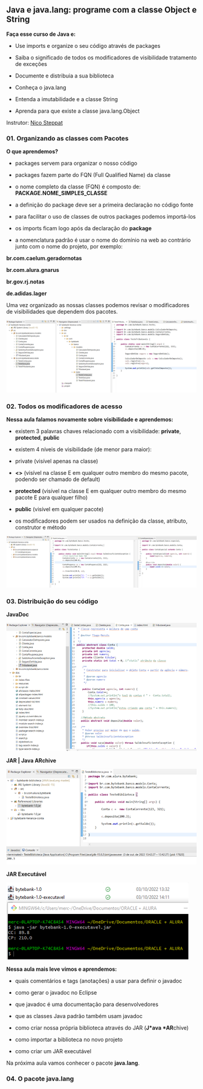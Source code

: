 ## Java e java.lang: programe com a classe Object e String

**Faça esse curso de Java e:**

- Use imports e organize o seu código através de packages

- Saiba o significado de todos os modificadores de visibilidade tratamento de exceções

- Documente e distribuia a sua biblioteca

- Conheça o java.lang

- Entenda a imutabilidade e a classe String

- Aprenda para que existe a classe java.lang.Object

Instrutor: 
[Nico Steppat](https://github.com/steppat)

### 01. Organizando as classes com Pacotes

**O que aprendemos?**

- packages servem para organizar o nosso código

- packages fazem parte do FQN (Full Qualified Name) da classe

- o nome completo da classe (FQN) é composto de: **PACKAGE.NOME_SIMPLES_CLASSE**

- a definição do package deve ser a primeira declaração no código fonte

- para facilitar o uso de classes de outros packages podemos importá-los

- os imports ficam logo após da declaração do **package**

- a nomenclatura padrão é usar o nome do domínio na web ao contrário junto com o nome do projeto, por exemplo:

**br.com.caelum.geradornotas**

**br.com.alura.gnarus**

**br.gov.rj.notas**

**de.adidas.lager**

Uma vez organizado as nossas classes podemos revisar o modificadores de visibilidades que dependem dos pacotes. 

![Organizando as classes com Pacotes](./imgs/prints/OrganizandoClassesComPacotes.png)

### 02. Todos os modificadores de acesso

**Nessa aula falamos novamente sobre visibilidade e aprendemos:**

- existem 3 palavras chaves relacionado com a visibilidade: **private**, **protected**, **public**

- existem 4 níveis de visibilidade (de menor para maior):
 - private (visível apenas na classe)

 - **<<package private>>** (visível na classe E em qualquer outro membro do mesmo pacote, podendo ser chamado de default)

- **protected** (visível na classe E em qualquer outro membro do mesmo pacote E para qualquer filho)

- **public** (visível em qualquer pacote)

- os modificadores podem ser usados na definição da classe, atributo, construtor e método

![ModificadoresDeAcesso](./imgs/prints/ModificadoresDeAcesso.png)

### 03. Distribuição do seu código

**JavaDoc**

![JavaDoc](./imgs/prints/JavaDoc.png)

**JAR | Java ARchive**

![JAR](./imgs/prints/JAR.png)


**JAR Executável**

![JAR Executável](./imgs/prints/JARExecutavel.png)

**Nessa aula mais leve vimos e aprendemos:**

- quais comentários e tags (anotações) a usar para definir o javadoc

- como gerar o javadoc no Eclipse

- que javadoc é uma documentação para desenvolvedores

- que as classes Java padrão também usam javadoc

- como criar nossa própria biblioteca através do JAR (**J*ava *AR**chive)

- como importar a biblioteca no novo projeto

- como criar um JAR executável

Na próxima aula vamos conhecer o pacote **java.lang**.

### 04. O pacote java.lang 
